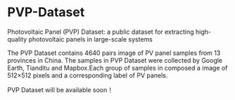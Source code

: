 # PVP-Dataset
Photovoltaic Panel (PVP) Dataset: a public dataset for extracting high-quality photovoltaic panels in large-scale systems

The PVP Dataset contains 4640 pairs image of PV panel samples from 13 provinces in China. The samples in PVP Dataset were collected by Google Earth, Tianditu and Mapbox.Each group of samples in composed a image of 512×512 pixels and a corresponding label of PV panels. 

PVP Dataset will be available soon！
